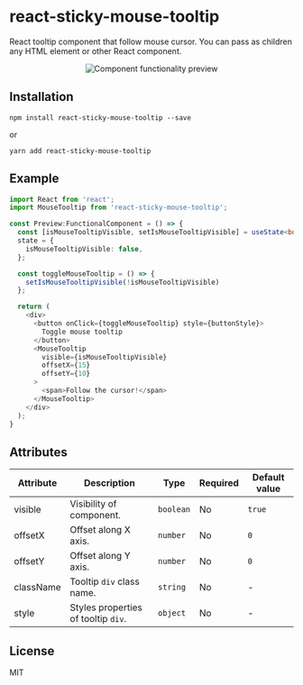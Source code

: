 # react-sticky-mouse-tooltip
React tooltip component that follow mouse cursor. You can pass as children any HTML element or other React component.

<p align="center">
  <img src="preview.gif" alt="Component functionality preview">
</p>

## Installation
`npm install react-sticky-mouse-tooltip --save`

or

`yarn add react-sticky-mouse-tooltip`

## Example
```typescript
import React from 'react';
import MouseTooltip from 'react-sticky-mouse-tooltip';

const Preview:FunctionalComponent = () => {
  const [isMouseTooltipVisible, setIsMouseTooltipVisible] = useState<boolean>(false)
  state = {
    isMouseTooltipVisible: false,
  };

  const toggleMouseTooltip = () => {
    setIsMouseTooltipVisible(!isMouseTooltipVisible)
  };

  return (
    <div>
      <button onClick={toggleMouseTooltip} style={buttonStyle}>
        Toggle mouse tooltip
      </button>
      <MouseTooltip
        visible={isMouseTooltipVisible}
        offsetX={15}
        offsetY={10}
      >
        <span>Follow the cursor!</span>
      </MouseTooltip>
    </div>
  );
}
```

## Attributes
| Attribute | Description | Type | Required | Default value |
| --- | --- | --- | --- | --- |
| visible | Visibility of component. | ```boolean``` | No | ```true``` |
| offsetX | Offset along X axis. | ```number``` | No | ```0``` |
| offsetY | Offset along Y axis. | ```number``` | No | ```0``` |
| className | Tooltip ```div``` class name. | ```string``` | No | - |
| style | Styles properties of tooltip ```div```. | ```object``` | No | - |

## License
MIT
